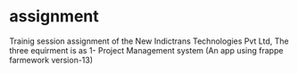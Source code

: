 # assignment
Trainig session assignment of the New Indictrans Technologies Pvt Ltd, The three equirment is as
1- Project Management system (An app using frappe farmework version-13)
